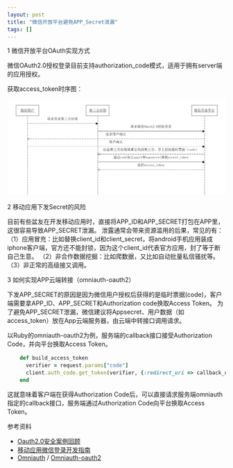 ```yaml
---
layout: post
title: "微信开放平台避免APP_Secret泄漏"
tags: []
---
```


1 微信开放平台OAuth实现方式

  微信OAuth2.0授权登录目前支持authorization_code模式，适用于拥有server端的应用授权。

获取access_token时序图：

  ![获取access_token时序图](/images/articles/wechat-oauth2-flow.png)


2 移动应用下发Secret的风险

  目前有些盆友在开发移动应用时，直接将APP_ID和APP_SECRET打包在APP里，这很容易导致APP_SECRET泄漏。
  泄露通常会带来资源滥⽤的后果，常见的有：
  （1）应⽤冒充：⽐如替换client_id和client_secret，将android⼿机应⽤装成iphone客户端，官⽅还不能封锁，因为这个client_id代表官⽅应⽤，封了等于断⾃⼰⽣意。
  （2）⾮合作数据挖掘：⽐如爬数据，又⽐如⾃动批量私信骚扰等。
  （3）⾮正常的⾼级接⼜调⽤。

3 如何实现APP云端转接（omniauth-oauth2）

  下发APP_SECRET的原因是因为微信用户授权后获得的是临时票据(code)，客户端需要拿APP_ID、APP_SECRET和Authorization code换取Access Token。
  为了避免APP_SECRET泄漏，微信建议将Appsecret、用户数据（如access_token）放在App云端服务器，由云端中转接口调用请求。

  以Ruby的omniauth-oauth2为例，服务端的callback接口接受Authorization Code，并向平台换取Access Token。

```ruby
    def build_access_token
      verifier = request.params["code"]
      client.auth_code.get_token(verifier, {:redirect_uri => callback_url}.merge(token_params.to_hash(:symbolize_keys => true)), deep_symbolize(options.auth_token_params))
    end
```
  这就意味着客户端在获得Authorization Code后，可以直接请求服务端omniauth指定的callback接口，服务端通过Authorization Code向平台换取Access Token。


参考资料
* [Oauth2.0安全案例回顾](http://php.ph/wydrops/drops/OAuth%202.pdf)
* [移动应用微信登录开发指南](https://open.weixin.qq.com/cgi-bin/showdocument?action=dir_list&t=resource/res_list&verify=1&id=open1419317851&token=&lang=zh_CN)
* [Omniauth](https://github.com/omniauth/omniauth) / [Omniauth-oauth2](https://github.com/intridea/omniauth-oauth2)
